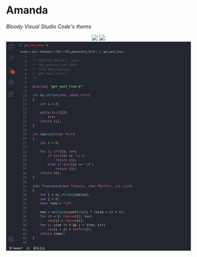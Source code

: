 # Amanda
*Bloody Visual Studio Code's theme*

<div align="center">
  <img src="https://img.shields.io/badge/Release-V1.0.0-success?style=for-the-badge&logo=github">
  <img src="https://vsmarketplacebadge.apphb.com/downloads-short/ISSOU.amanda.svg?style=for-the-badge&logo=docusign&logoColor=white&colorA=2b303b&colorB=96E072">
    <img src="https://github.com/Neotoxic-off/Amanda/raw/master/images/bloody.png">
<div/>
